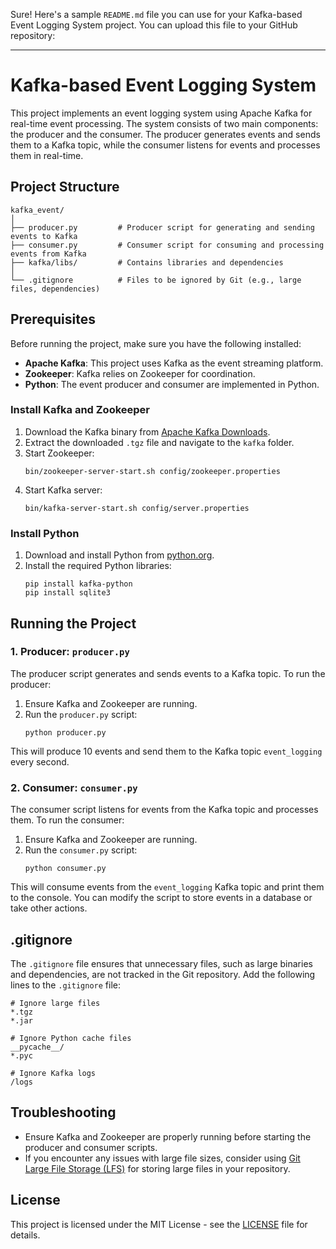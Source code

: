 Sure! Here's a sample `README.md` file you can use for your Kafka-based Event Logging System project. You can upload this file to your GitHub repository:

---

# Kafka-based Event Logging System

This project implements an event logging system using Apache Kafka for real-time event processing. The system consists of two main components: the producer and the consumer. The producer generates events and sends them to a Kafka topic, while the consumer listens for events and processes them in real-time.

## Project Structure

```
kafka_event/
│
├── producer.py         # Producer script for generating and sending events to Kafka
├── consumer.py         # Consumer script for consuming and processing events from Kafka
├── kafka/libs/         # Contains libraries and dependencies
│
└── .gitignore          # Files to be ignored by Git (e.g., large files, dependencies)
```

## Prerequisites

Before running the project, make sure you have the following installed:

- **Apache Kafka**: This project uses Kafka as the event streaming platform.
- **Zookeeper**: Kafka relies on Zookeeper for coordination.
- **Python**: The event producer and consumer are implemented in Python.

### Install Kafka and Zookeeper

1. Download the Kafka binary from [Apache Kafka Downloads](https://kafka.apache.org/downloads).
2. Extract the downloaded `.tgz` file and navigate to the `kafka` folder.
3. Start Zookeeper:
   ```
   bin/zookeeper-server-start.sh config/zookeeper.properties
   ```
4. Start Kafka server:
   ```
   bin/kafka-server-start.sh config/server.properties
   ```

### Install Python

1. Download and install Python from [python.org](https://www.python.org/downloads/).
2. Install the required Python libraries:
   ```
   pip install kafka-python
   pip install sqlite3
   ```

## Running the Project

### 1. Producer: `producer.py`

The producer script generates and sends events to a Kafka topic. To run the producer:

1. Ensure Kafka and Zookeeper are running.
2. Run the `producer.py` script:
   ```
   python producer.py
   ```

This will produce 10 events and send them to the Kafka topic `event_logging` every second.

### 2. Consumer: `consumer.py`

The consumer script listens for events from the Kafka topic and processes them. To run the consumer:

1. Ensure Kafka and Zookeeper are running.
2. Run the `consumer.py` script:
   ```
   python consumer.py
   ```

This will consume events from the `event_logging` Kafka topic and print them to the console. You can modify the script to store events in a database or take other actions.

## .gitignore

The `.gitignore` file ensures that unnecessary files, such as large binaries and dependencies, are not tracked in the Git repository. Add the following lines to the `.gitignore` file:

```
# Ignore large files
*.tgz
*.jar

# Ignore Python cache files
__pycache__/
*.pyc

# Ignore Kafka logs
/logs
```

## Troubleshooting

- Ensure Kafka and Zookeeper are properly running before starting the producer and consumer scripts.
- If you encounter any issues with large file sizes, consider using [Git Large File Storage (LFS)](https://git-lfs.github.com) for storing large files in your repository.
  
## License

This project is licensed under the MIT License - see the [LICENSE](LICENSE) file for details.
